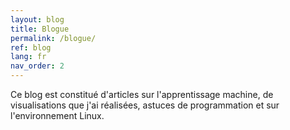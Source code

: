 ```yaml
---
layout: blog
title: Blogue
permalink: /blogue/
ref: blog
lang: fr
nav_order: 2
---
```


Ce blog est constitué d'articles sur l'apprentissage machine, de visualisations que j'ai réalisées, astuces de programmation et sur l'environnement Linux.
